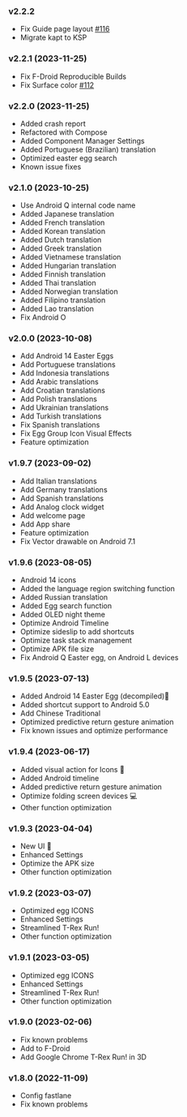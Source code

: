 ### v2.2.2
- Fix Guide page layout [#116](https://github.com/hushenghao/AndroidEasterEggs/issues/116)
- Migrate kapt to KSP

### v2.2.1 (2023-11-25)
- Fix F-Droid Reproducible Builds
- Fix Surface color [#112](https://github.com/hushenghao/AndroidEasterEggs/issues/112)

### v2.2.0 (2023-11-25)
- Added crash report
- Refactored with Compose
- Added Component Manager Settings
- Added Portuguese (Brazilian) translation
- Optimized easter egg search
- Known issue fixes

### v2.1.0 (2023-10-25)
- Use Android Q internal code name
- Added Japanese translation
- Added French translation
- Added Korean translation
- Added Dutch translation
- Added Greek translation
- Added Vietnamese translation
- Added Hungarian translation
- Added Finnish translation
- Added Thai translation
- Added Norwegian translation
- Added Filipino translation
- Added Lao translation
- Fix Android O

### v2.0.0 (2023-10-08)
- Add Android 14 Easter Eggs
- Add Portuguese translations
- Add Indonesia translations
- Add Arabic translations
- Add Croatian translations
- Add Polish translations
- Add Ukrainian translations
- Add Turkish translations
- Fix Spanish translations
- Fix Egg Group Icon Visual Effects
- Feature optimization

### v1.9.7 (2023-09-02)

- Add Italian translations
- Add Germany translations
- Add Spanish translations
- Add Analog clock widget
- Add welcome page
- Add App share
- Feature optimization
- Fix Vector drawable on Android 7.1 

### v1.9.6 (2023-08-05)

- Android 14 icons
- Added the language region switching function
- Added Russian translation
- Added Egg search function
- Added OLED night theme
- Optimize Android Timeline
- Optimize sideslip to add shortcuts
- Optimize task stack management
- Optimize APK file size
- Fix Android Q Easter egg, on Android L devices

### v1.9.5 (2023-07-13)

- Added Android 14 Easter Egg (decompiled)🎉
- Added shortcut support to Android 5.0
- Add Chinese Traditional
- Optimized predictive return gesture animation
- Fix known issues and optimize performance

### v1.9.4 (2023-06-17)

- Added visual action for Icons 🎉
- Added Android timeline
- Added predictive return gesture animation
- Optimize folding screen devices 💻
- Other function optimization

### v1.9.3 (2023-04-04)

- New UI 🎉
- Enhanced Settings
- Optimize the APK size
- Other function optimization

### v1.9.2 (2023-03-07)

- Optimized egg ICONS
- Enhanced Settings
- Streamlined T-Rex Run!
- Other function optimization

### v1.9.1 (2023-03-05)

- Optimized egg ICONS
- Enhanced Settings
- Streamlined T-Rex Run!
- Other function optimization

### v1.9.0 (2023-02-06)

- Fix known problems
- Add to F-Droid
- Add Google Chrome T-Rex Run! in 3D

### v1.8.0 (2022-11-09)

- Config fastlane
- Fix known problems